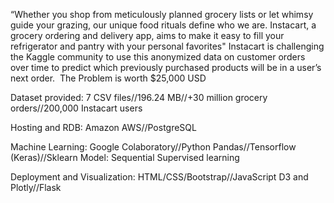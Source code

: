 “Whether you shop from meticulously planned grocery lists or let whimsy guide your grazing, our unique food rituals define who we are. Instacart, a grocery ordering and delivery app, aims to make it easy to fill your refrigerator and pantry with your personal favorites"
Instacart is challenging the Kaggle community to use this anonymized data on customer orders over time to predict which previously purchased products will be in a user’s next order. 
The Problem is worth $25,000 USD

Dataset provided:
7 CSV files//196.24 MB//+30 million grocery orders//200,000 Instacart users

Hosting and RDB:
Amazon AWS//PostgreSQL

Machine Learning:
Google Colaboratory//Python Pandas//Tensorflow (Keras)//Sklearn
Model: Sequential Supervised learning

Deployment and Visualization:
HTML/CSS/Bootstrap//JavaScript D3 and Plotly//Flask



